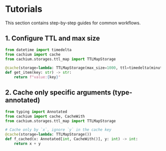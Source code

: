 # Tutorials

This section contains step-by-step guides for common workflows.

## 1. Configure TTL and max size

```python
from datetime import timedelta
from cachium import cache
from cachium.storages.ttl_map import TTLMapStorage

@cache(storage=lambda: TTLMapStorage(max_size=1000, ttl=timedelta(minutes=10)))
def get_item(key: str) -> str:
    return f"value:{key}"
```

## 2. Cache only specific arguments (type-annotated)

```python
from typing import Annotated
from cachium import cache, CacheWith
from cachium.storages.ttl_map import TTLMapStorage

# Cache only by `x`, ignore `y` in the cache key
@cache(storage=lambda: TTLMapStorage())
def f_cached(x: Annotated[int, CacheWith()], y: int) -> int:
    return x + y
```
